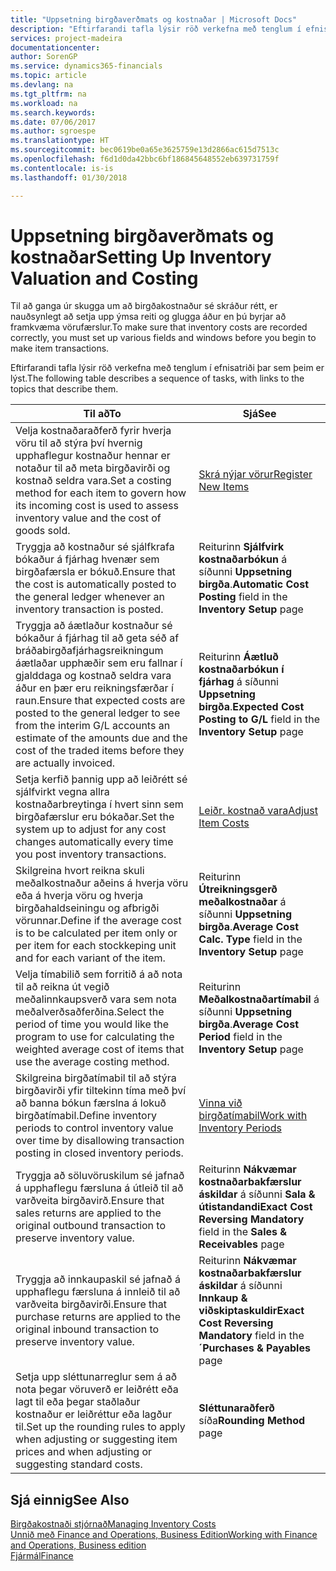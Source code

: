 ```yaml
---
title: "Uppsetning birgðaverðmats og kostnaðar | Microsoft Docs"
description: "Eftirfarandi tafla lýsir röð verkefna með tenglum í efnisatriði þar sem þeim er lýst."
services: project-madeira
documentationcenter: 
author: SorenGP
ms.service: dynamics365-financials
ms.topic: article
ms.devlang: na
ms.tgt_pltfrm: na
ms.workload: na
ms.search.keywords: 
ms.date: 07/06/2017
ms.author: sgroespe
ms.translationtype: HT
ms.sourcegitcommit: bec0619be0a65e3625759e13d2866ac615d7513c
ms.openlocfilehash: f6d1d0da42bbc6bf186845648552eb639731759f
ms.contentlocale: is-is
ms.lasthandoff: 01/30/2018

---
```

# <a name="setting-up-inventory-valuation-and-costing"></a><span data-ttu-id="e41c6-103">Uppsetning birgðaverðmats og kostnaðar</span><span class="sxs-lookup"><span data-stu-id="e41c6-103">Setting Up Inventory Valuation and Costing</span></span>
<span data-ttu-id="e41c6-104">Til að ganga úr skugga um að birgðakostnaður sé skráður rétt, er nauðsynlegt að setja upp ýmsa reiti og glugga áður en þú byrjar að framkvæma vörufærslur.</span><span class="sxs-lookup"><span data-stu-id="e41c6-104">To make sure that inventory costs are recorded correctly, you must set up various fields and windows before you begin to make item transactions.</span></span>

<span data-ttu-id="e41c6-105">Eftirfarandi tafla lýsir röð verkefna með tenglum í efnisatriði þar sem þeim er lýst.</span><span class="sxs-lookup"><span data-stu-id="e41c6-105">The following table describes a sequence of tasks, with links to the topics that describe them.</span></span>

|<span data-ttu-id="e41c6-106">**Til að**</span><span class="sxs-lookup"><span data-stu-id="e41c6-106">**To**</span></span>|<span data-ttu-id="e41c6-107">**Sjá**</span><span class="sxs-lookup"><span data-stu-id="e41c6-107">**See**</span></span>|  
|------------|-------------|  
|<span data-ttu-id="e41c6-108">Velja kostnaðaraðferð fyrir hverja vöru til að stýra því hvernig upphaflegur kostnaður hennar er notaður til að meta birgðavirði og kostnað seldra vara.</span><span class="sxs-lookup"><span data-stu-id="e41c6-108">Set a costing method for each item to govern how its incoming cost is used to assess inventory value and the cost of goods sold.</span></span>|[<span data-ttu-id="e41c6-109">Skrá nýjar vörur</span><span class="sxs-lookup"><span data-stu-id="e41c6-109">Register New Items</span></span>](inventory-how-register-new-items.md)|  
|<span data-ttu-id="e41c6-110">Tryggja að kostnaður sé sjálfkrafa bókaður á fjárhag hvenær sem birgðafærsla er bókuð.</span><span class="sxs-lookup"><span data-stu-id="e41c6-110">Ensure that the cost is automatically posted to the general ledger whenever an inventory transaction is posted.</span></span>|<span data-ttu-id="e41c6-111">Reiturinn **Sjálfvirk kostnaðarbókun** á síðunni **Uppsetning birgða**.</span><span class="sxs-lookup"><span data-stu-id="e41c6-111">**Automatic Cost Posting** field in the **Inventory Setup** page</span></span>|  
|<span data-ttu-id="e41c6-112">Tryggja að áætlaður kostnaður sé bókaður á fjárhag til að geta séð af bráðabirgðafjárhagsreikningum áætlaðar upphæðir sem eru fallnar í gjalddaga og kostnað seldra vara áður en þær eru reikningsfærðar í raun.</span><span class="sxs-lookup"><span data-stu-id="e41c6-112">Ensure that expected costs are posted to the general ledger to see from the interim G/L accounts an estimate of the amounts due and the cost of the traded items before they are actually invoiced.</span></span>|<span data-ttu-id="e41c6-113">Reiturinn **Áætluð kostnaðarbókun í fjárhag** á síðunni **Uppsetning birgða**.</span><span class="sxs-lookup"><span data-stu-id="e41c6-113">**Expected Cost Posting to G/L** field in the **Inventory Setup** page</span></span>|  
|<span data-ttu-id="e41c6-114">Setja kerfið þannig upp að leiðrétt sé sjálfvirkt vegna allra kostnaðarbreytinga í hvert sinn sem birgðafærslur eru bókaðar.</span><span class="sxs-lookup"><span data-stu-id="e41c6-114">Set the system up to adjust for any cost changes automatically every time you post inventory transactions.</span></span>|[<span data-ttu-id="e41c6-115">Leiðr. kostnað vara</span><span class="sxs-lookup"><span data-stu-id="e41c6-115">Adjust Item Costs</span></span>](inventory-how-adjust-item-costs.md)|  
|<span data-ttu-id="e41c6-116">Skilgreina hvort reikna skuli meðalkostnaður aðeins á hverja vöru eða á hverja vöru og hverja birgðahaldseiningu og afbrigði vörunnar.</span><span class="sxs-lookup"><span data-stu-id="e41c6-116">Define if the average cost is to be calculated per item only or per item for each stockkeping unit and for each variant of the item.</span></span>|<span data-ttu-id="e41c6-117">Reiturinn **Útreikningsgerð meðalkostnaðar** á síðunni **Uppsetning birgða**.</span><span class="sxs-lookup"><span data-stu-id="e41c6-117">**Average Cost Calc. Type** field in the **Inventory Setup** page</span></span>|  
|<span data-ttu-id="e41c6-118">Velja tímabilið sem forritið á að nota til að reikna út vegið meðalinnkaupsverð vara sem nota meðalverðsaðferðina.</span><span class="sxs-lookup"><span data-stu-id="e41c6-118">Select the period of time you would like the program to use for calculating the weighted average cost of items that use the average costing method.</span></span>|<span data-ttu-id="e41c6-119">Reiturinn **Meðalkostnaðartímabil** á síðunni **Uppsetning birgða**.</span><span class="sxs-lookup"><span data-stu-id="e41c6-119">**Average Cost Period** field in the **Inventory Setup** page</span></span>|  
|<span data-ttu-id="e41c6-120">Skilgreina birgðatímabil til að stýra birgðavirði yfir tiltekinn tíma með því að banna bókun færslna á lokuð birgðatímabil.</span><span class="sxs-lookup"><span data-stu-id="e41c6-120">Define inventory periods to control inventory value over time by disallowing transaction posting in closed inventory periods.</span></span>|[<span data-ttu-id="e41c6-121">Vinna við birgðatímabil</span><span class="sxs-lookup"><span data-stu-id="e41c6-121">Work with Inventory Periods</span></span>](finance-how-to-work-with-inventory-periods.md)|  
|<span data-ttu-id="e41c6-122">Tryggja að söluvöruskilum sé jafnað á upphaflegu færsluna á útleið til að varðveita birgðavirð.</span><span class="sxs-lookup"><span data-stu-id="e41c6-122">Ensure that sales returns are applied to the original outbound transaction to preserve inventory value.</span></span>|<span data-ttu-id="e41c6-123">Reiturinn **Nákvæmar kostnaðarbakfærslur áskildar** á síðunni **Sala & útistandandi**</span><span class="sxs-lookup"><span data-stu-id="e41c6-123">**Exact Cost Reversing Mandatory** field in the **Sales & Receivables** page</span></span>|  
|<span data-ttu-id="e41c6-124">Tryggja að innkaupaskil sé jafnað á upphaflegu færsluna á innleið til að varðveita birgðavirði.</span><span class="sxs-lookup"><span data-stu-id="e41c6-124">Ensure that purchase returns are applied to the original inbound transaction to preserve inventory value.</span></span>|<span data-ttu-id="e41c6-125">Reiturinn **Nákvæmar kostnaðarbakfærslur áskildar** á síðunni **Innkaup & viðskiptaskuldir**</span><span class="sxs-lookup"><span data-stu-id="e41c6-125">**Exact Cost Reversing Mandatory** field in the **´Purchases & Payables** page</span></span>|
|<span data-ttu-id="e41c6-126">Setja upp sléttunarreglur sem á að nota þegar vöruverð er leiðrétt eða lagt til eða þegar staðlaður kostnaður er leiðréttur eða lagður til.</span><span class="sxs-lookup"><span data-stu-id="e41c6-126">Set up the rounding rules to apply when adjusting or suggesting item prices and when adjusting or suggesting standard costs.</span></span>|<span data-ttu-id="e41c6-127">**Sléttunaraðferð** síða</span><span class="sxs-lookup"><span data-stu-id="e41c6-127">**Rounding Method** page</span></span>|  

## <a name="see-also"></a><span data-ttu-id="e41c6-128">Sjá einnig</span><span class="sxs-lookup"><span data-stu-id="e41c6-128">See Also</span></span>  
[<span data-ttu-id="e41c6-129">Birgðakostnaði stjórnað</span><span class="sxs-lookup"><span data-stu-id="e41c6-129">Managing Inventory Costs</span></span>](finance-manage-inventory-costs.md)  
[<span data-ttu-id="e41c6-130">Unnið með Finance and Operations, Business Edition</span><span class="sxs-lookup"><span data-stu-id="e41c6-130">Working with Finance and Operations, Business edition</span></span>](ui-work-product.md)  
[<span data-ttu-id="e41c6-131">Fjármál</span><span class="sxs-lookup"><span data-stu-id="e41c6-131">Finance</span></span>](finance.md)  

